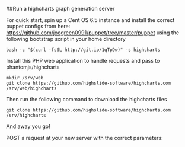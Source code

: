 ##Run a highcharts graph generation server

For quick start, spin up a Cent OS 6.5 instance and install the correct puppet configs from here: https://github.com/joegreen0991/puppet/tree/master/puppet using the following bootstrap script in your home directory

~~~
bash -c "$(curl -fsSL http://git.io/1qTpDw)" -s highcharts
~~~

Install this PHP web application to handle requests and pass to phantomjs/highcharts

~~~
mkdir /srv/web
git clone https://github.com/highslide-software/highcharts.com /srv/web/highcharts
~~~

Then run the following command to download the highcharts files

~~~
git clone https://github.com/highslide-software/highcharts.com /srv/highcharts
~~~

And away you go!

POST a request at your new server with the correct parameters:

~~~

~~~